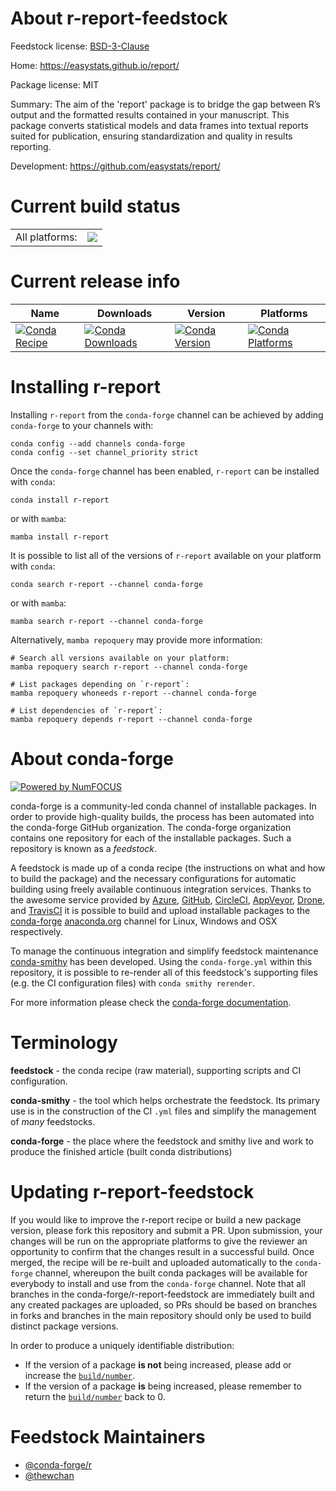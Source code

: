 About r-report-feedstock
========================

Feedstock license: [BSD-3-Clause](https://github.com/conda-forge/r-report-feedstock/blob/main/LICENSE.txt)

Home: https://easystats.github.io/report/

Package license: MIT

Summary: The aim of the 'report' package is to bridge the gap between R’s output and the formatted results contained in your manuscript. This package converts statistical models and data frames into textual reports suited for publication, ensuring standardization and quality in results reporting.

Development: https://github.com/easystats/report/

Current build status
====================


<table><tr><td>All platforms:</td>
    <td>
      <a href="https://dev.azure.com/conda-forge/feedstock-builds/_build/latest?definitionId=22054&branchName=main">
        <img src="https://dev.azure.com/conda-forge/feedstock-builds/_apis/build/status/r-report-feedstock?branchName=main">
      </a>
    </td>
  </tr>
</table>

Current release info
====================

| Name | Downloads | Version | Platforms |
| --- | --- | --- | --- |
| [![Conda Recipe](https://img.shields.io/badge/recipe-r--report-green.svg)](https://anaconda.org/conda-forge/r-report) | [![Conda Downloads](https://img.shields.io/conda/dn/conda-forge/r-report.svg)](https://anaconda.org/conda-forge/r-report) | [![Conda Version](https://img.shields.io/conda/vn/conda-forge/r-report.svg)](https://anaconda.org/conda-forge/r-report) | [![Conda Platforms](https://img.shields.io/conda/pn/conda-forge/r-report.svg)](https://anaconda.org/conda-forge/r-report) |

Installing r-report
===================

Installing `r-report` from the `conda-forge` channel can be achieved by adding `conda-forge` to your channels with:

```
conda config --add channels conda-forge
conda config --set channel_priority strict
```

Once the `conda-forge` channel has been enabled, `r-report` can be installed with `conda`:

```
conda install r-report
```

or with `mamba`:

```
mamba install r-report
```

It is possible to list all of the versions of `r-report` available on your platform with `conda`:

```
conda search r-report --channel conda-forge
```

or with `mamba`:

```
mamba search r-report --channel conda-forge
```

Alternatively, `mamba repoquery` may provide more information:

```
# Search all versions available on your platform:
mamba repoquery search r-report --channel conda-forge

# List packages depending on `r-report`:
mamba repoquery whoneeds r-report --channel conda-forge

# List dependencies of `r-report`:
mamba repoquery depends r-report --channel conda-forge
```


About conda-forge
=================

[![Powered by
NumFOCUS](https://img.shields.io/badge/powered%20by-NumFOCUS-orange.svg?style=flat&colorA=E1523D&colorB=007D8A)](https://numfocus.org)

conda-forge is a community-led conda channel of installable packages.
In order to provide high-quality builds, the process has been automated into the
conda-forge GitHub organization. The conda-forge organization contains one repository
for each of the installable packages. Such a repository is known as a *feedstock*.

A feedstock is made up of a conda recipe (the instructions on what and how to build
the package) and the necessary configurations for automatic building using freely
available continuous integration services. Thanks to the awesome service provided by
[Azure](https://azure.microsoft.com/en-us/services/devops/), [GitHub](https://github.com/),
[CircleCI](https://circleci.com/), [AppVeyor](https://www.appveyor.com/),
[Drone](https://cloud.drone.io/welcome), and [TravisCI](https://travis-ci.com/)
it is possible to build and upload installable packages to the
[conda-forge](https://anaconda.org/conda-forge) [anaconda.org](https://anaconda.org/)
channel for Linux, Windows and OSX respectively.

To manage the continuous integration and simplify feedstock maintenance
[conda-smithy](https://github.com/conda-forge/conda-smithy) has been developed.
Using the ``conda-forge.yml`` within this repository, it is possible to re-render all of
this feedstock's supporting files (e.g. the CI configuration files) with ``conda smithy rerender``.

For more information please check the [conda-forge documentation](https://conda-forge.org/docs/).

Terminology
===========

**feedstock** - the conda recipe (raw material), supporting scripts and CI configuration.

**conda-smithy** - the tool which helps orchestrate the feedstock.
                   Its primary use is in the construction of the CI ``.yml`` files
                   and simplify the management of *many* feedstocks.

**conda-forge** - the place where the feedstock and smithy live and work to
                  produce the finished article (built conda distributions)


Updating r-report-feedstock
===========================

If you would like to improve the r-report recipe or build a new
package version, please fork this repository and submit a PR. Upon submission,
your changes will be run on the appropriate platforms to give the reviewer an
opportunity to confirm that the changes result in a successful build. Once
merged, the recipe will be re-built and uploaded automatically to the
`conda-forge` channel, whereupon the built conda packages will be available for
everybody to install and use from the `conda-forge` channel.
Note that all branches in the conda-forge/r-report-feedstock are
immediately built and any created packages are uploaded, so PRs should be based
on branches in forks and branches in the main repository should only be used to
build distinct package versions.

In order to produce a uniquely identifiable distribution:
 * If the version of a package **is not** being increased, please add or increase
   the [``build/number``](https://docs.conda.io/projects/conda-build/en/latest/resources/define-metadata.html#build-number-and-string).
 * If the version of a package **is** being increased, please remember to return
   the [``build/number``](https://docs.conda.io/projects/conda-build/en/latest/resources/define-metadata.html#build-number-and-string)
   back to 0.

Feedstock Maintainers
=====================

* [@conda-forge/r](https://github.com/conda-forge/r/)
* [@thewchan](https://github.com/thewchan/)

